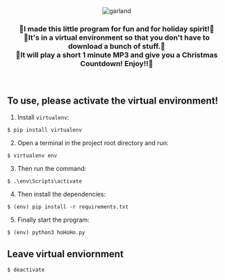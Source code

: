 <div align="center">
  <img src=https://github.com/michaellgans/side_projects/assets/131380667/96be2ff9-ba5b-4fd6-9f5a-2c9d5d601ebf alt="garland">
</div>

<div align="center">
  <h3>
  🎄I made this little program for fun and for holiday spirit!🎄 <br>
  🎄It's in a virtual environment so that you don't have to download a bunch of stuff.🎄 <br>
  🎄It will play a short 1 minute MP3 and give you a Christmas Countdown!  Enjoy!!🎄
  </h3>
</div>
<br>

## To use, please activate the virtual environment!

1. Install `virtualenv`:
```
$ pip install virtualenv
```

2. Open a terminal in the project root directory and run:
```
$ virtualenv env
```

3. Then run the command:
```
$ .\env\Scripts\activate
```

4. Then install the dependencies:
```
$ (env) pip install -r requirements.txt
```

5. Finally start the program:
```
$ (env) python3 hoHoHo.py
```

## Leave virtual enviornment

```
$ deactivate
```
